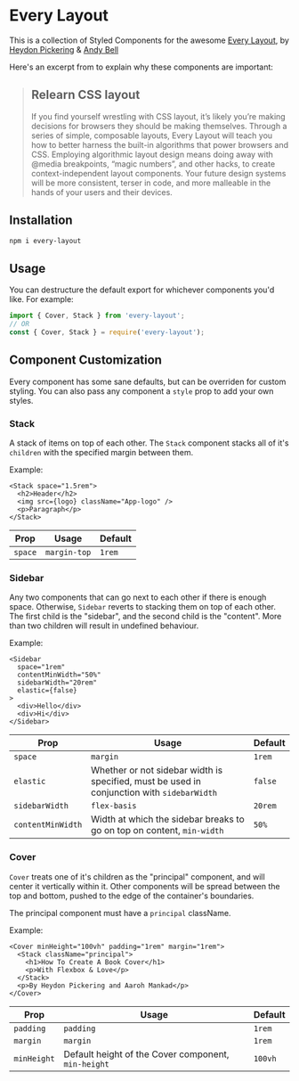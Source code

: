 # Every Layout

This is a collection of Styled Components for the awesome [Every Layout](https://every-layout.dev/), by [Heydon Pickering](https://twitter.com/heydonworks) & [Andy Bell](https://twitter.com/andybelldesign)

Here's an excerpt from [](https://every-layout.dev/) to explain why these components are important:

> ## Relearn CSS layout
>
> If you find yourself wrestling with CSS layout, it’s likely you’re making decisions for browsers they should be making themselves. Through a series of simple, composable layouts, Every Layout will teach you how to better harness the built-in algorithms that power browsers and CSS.
> Employing algorithmic layout design means doing away with @media breakpoints, “magic numbers”, and other hacks, to create context-independent layout components. Your future design systems will be more consistent, terser in code, and more malleable in the hands of your users and their devices.

## Installation

```bash
npm i every-layout
```

## Usage

You can destructure the default export for whichever components you'd like. For example:

```javascript
import { Cover, Stack } from 'every-layout';
// OR
const { Cover, Stack } = require('every-layout');
```

## Component Customization

Every component has some sane defaults, but can be overriden for custom styling. You can also pass any component a `style` prop to add your own styles.

### Stack

A stack of items on top of each other. The `Stack` component stacks all of it's `children` with the specified margin between them.

Example:

    <Stack space="1.5rem">
      <h2>Header</h2>
      <img src={logo} className="App-logo" />
      <p>Paragraph</p>
    </Stack>

| Prop    | Usage        | Default |
| ------- | ------------ | ------- |
| `space` | `margin-top` | `1rem`  |

### Sidebar

Any two components that can go next to each other if there is enough space. Otherwise, `Sidebar` reverts to stacking them on top of each other. The first child is the "sidebar", and the second child is the "content". More than two children will result in undefined behaviour.

Example:

    <Sidebar
      space="1rem"
      contentMinWidth="50%"
      sidebarWidth="20rem"
      elastic={false}
    >
      <div>Hello</div>
      <div>Hi</div>
    </Sidebar>

| Prop              | Usage                                                                                      | Default |
| ----------------- | ------------------------------------------------------------------------------------------ | ------- |
| `space`           | `margin`                                                                                   | `1rem`  |
| `elastic`         | Whether or not sidebar width is specified, must be used in conjunction with `sidebarWidth` | `false` |
| `sidebarWidth`    | `flex-basis`                                                                               | `20rem` |
| `contentMinWidth` | Width at which the sidebar breaks to go on top on content, `min-width`                     | `50%`   |

### Cover

`Cover` treats one of it's children as the "principal" component, and will center it vertically within it. Other components will be spread between the top and bottom, pushed to the edge of the container's boundaries.

The principal component must have a `principal` className.

Example:

    <Cover minHeight="100vh" padding="1rem" margin="1rem">
      <Stack className="principal">
        <h1>How To Create A Book Cover</h1>
        <p>With Flexbox & Love</p>
      </Stack>
      <p>By Heydon Pickering and Aaroh Mankad</p>
    </Cover>

| Prop        | Usage                                               | Default |
| ----------- | --------------------------------------------------- | ------- |
| `padding`   | `padding`                                           | `1rem`  |
| `margin`    | `margin`                                            | `1rem`  |
| `minHeight` | Default height of the Cover component, `min-height` | `100vh` |
